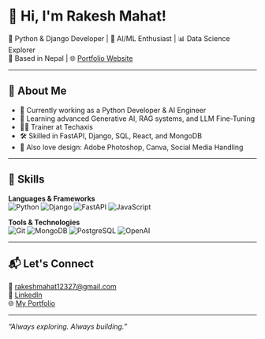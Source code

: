 # 👋 Hi, I'm Rakesh Mahat!

🚀 Python & Django Developer | 🤖 AI/ML Enthusiast | 📊 Data Science Explorer  
📍 Based in Nepal | 
🌐 [Portfolio Website](https://rakeshmahat.onrender.com/) 

---

## 💼 About Me

- 🔭 Currently working as a Python Developer & AI Engineer
- 🌱 Learning advanced Generative AI, RAG systems, and LLM Fine-Tuning
- 👨‍🏫 Trainer at Techaxis
- 🛠️ Skilled in FastAPI, Django, SQL, React, and MongoDB
- 🎨 Also love design: Adobe Photoshop, Canva, Social Media Handling

---

## 🧠 Skills

**Languages & Frameworks**  
![Python](https://img.shields.io/badge/-Python-3776AB?style=flat&logo=python&logoColor=white)
![Django](https://img.shields.io/badge/-Django-092E20?style=flat&logo=django&logoColor=white)
![FastAPI](https://img.shields.io/badge/-FastAPI-009688?style=flat&logo=fastapi&logoColor=white)
![JavaScript](https://img.shields.io/badge/-JavaScript-F7DF1E?style=flat&logo=javascript&logoColor=black)

**Tools & Technologies**  
![Git](https://img.shields.io/badge/-Git-F05032?style=flat&logo=git&logoColor=white)
![MongoDB](https://img.shields.io/badge/-MongoDB-47A248?style=flat&logo=mongodb&logoColor=white)
![PostgreSQL](https://img.shields.io/badge/-PostgreSQL-336791?style=flat&logo=postgresql&logoColor=white)
![OpenAI](https://img.shields.io/badge/-OpenAI-412991?style=flat&logo=openai&logoColor=white)

---

## 📬 Let's Connect

📧 [rakeshmahat12327@gmail.com](mailto:rakeshmahat25@gmail.com)  
🔗 [LinkedIn](https://www.linkedin.com/in/rakesh-mahat-06181a20b/)  
🌐 [My Portfolio]([https://portfolio-dy32.onrender.com/](https://rakeshmahat.onrender.com/))  

---

_“Always exploring. Always building.”_
